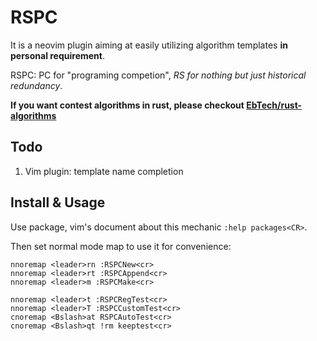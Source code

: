 # RSPC

It is a neovim plugin aiming at easily utilizing algorithm templates **in personal
requirement**.

RSPC: PC for "programing competion", *RS for nothing but just historical redundancy*.

**If you want contest algorithms in rust, please checkout [EbTech/rust-algorithms](https://crates.io/crates/contest-algorithms)**

## Todo

1. Vim plugin: template name completion

## Install & Usage

Use package, vim's document about this mechanic `:help packages<CR>`.

Then set normal mode map to use it for convenience:

```vim
nnoremap <leader>rn :RSPCNew<cr>
nnoremap <leader>rt :RSPCAppend<cr>
nnoremap <leader>m :RSPCMake<cr>

nnoremap <leader>t :RSPCRegTest<cr>
nnoremap <leader>T :RSPCCustomTest<cr>
cnoremap <Bslash>at RSPCAutoTest<cr>
cnoremap <Bslash>qt !rm keeptest<cr>
```
